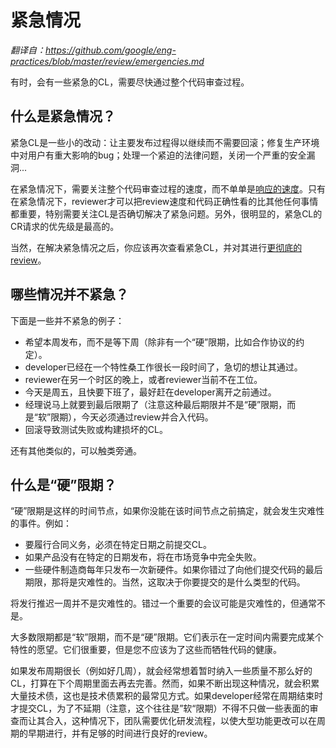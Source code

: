 # 紧急情况

*翻译自：https://github.com/google/eng-practices/blob/master/review/emergencies.md*

有时，会有一些紧急的CL，需要尽快通过整个代码审查过程。

## 什么是紧急情况？

紧急CL是一些小的改动：让主要发布过程得以继续而不需要回滚；修复生产环境中对用户有重大影响的bug；处理一个紧迫的法律问题，关闭一个严重的安全漏洞...

在紧急情况下，需要关注整个代码审查过程的速度，而不单单是[响应的速度](reviewer/speed.md)。只有在紧急情况下，reviewer才可以把review速度和代码正确性看的比其他任何事情都重要，特别需要关注CL是否确切解决了紧急问题。另外，很明显的，紧急CL的CR请求的优先级是最高的。

当然，在解决紧急情况之后，你应该再次查看紧急CL，并对其进行[更彻底的review](reviewer/looking-for.md)。

## 哪些情况并不紧急？

下面是一些并不紧急的例子：
+ 希望本周发布，而不是等下周（除非有一个“硬”限期，比如合作协议的约定）。
+ developer已经在一个特性桑工作很长一段时间了，急切的想让其通过。
+ reviewer在另一个时区的晚上，或者reviewer当前不在工位。
+ 今天是周五，且快要下班了，最好赶在developer离开之前通过。
+ 经理说马上就要到最后限期了（注意这种最后期限并不是“硬”限期，而是“软”限期），今天必须通过review并合入代码。
+ 回滚导致测试失败或构建损坏的CL。

还有其他类似的，可以触类旁通。

## 什么是“硬”限期？

“硬”限期是这样的时间节点，如果你没能在该时间节点之前搞定，就会发生灾难性的事件。例如：

+ 要履行合同义务，必须在特定日期之前提交CL。
+ 如果产品没有在特定的日期发布，将在市场竞争中完全失败。
+ 一些硬件制造商每年只发布一次新硬件。如果你错过了向他们提交代码的最后期限，那将是灾难性的。当然，这取决于你要提交的是什么类型的代码。

将发行推迟一周并不是灾难性的。错过一个重要的会议可能是灾难性的，但通常不是。

大多数限期都是“软”限期，而不是“硬”限期。它们表示在一定时间内需要完成某个特性的愿望。它们很重要，但是您不应该为了这些而牺牲代码的健康。

如果发布周期很长（例如好几周），就会经常想着暂时纳入一些质量不那么好的CL，打算在下个周期里面去再去完善。然而，如果不断出现这种情况，就会积累大量技术债，这也是技术债累积的最常见方式。如果developer经常在周期结束时才提交CL，为了不延期（注意，这个往往是”软“限期）不得不只做一些表面的审查而让其合入，这种情况下，团队需要优化研发流程，以使大型功能更改可以在周期的早期进行，并有足够的时间进行良好的review。
